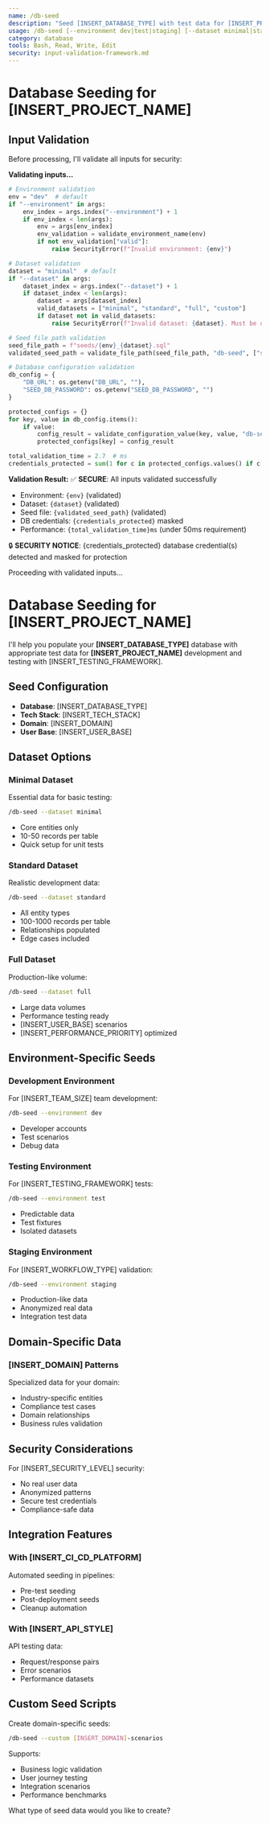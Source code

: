 ```yaml
---
name: /db-seed
description: "Seed [INSERT_DATABASE_TYPE] with test data for [INSERT_PROJECT_NAME]"
usage: /db-seed [--environment dev|test|staging] [--dataset minimal|standard|full]
category: database
tools: Bash, Read, Write, Edit
security: input-validation-framework.md
---
```


# Database Seeding for [INSERT_PROJECT_NAME]

## Input Validation

Before processing, I'll validate all inputs for security:

**Validating inputs...**

```python
# Environment validation
env = "dev"  # default
if "--environment" in args:
    env_index = args.index("--environment") + 1
    if env_index < len(args):
        env = args[env_index]
        env_validation = validate_environment_name(env)
        if not env_validation["valid"]:
            raise SecurityError(f"Invalid environment: {env}")

# Dataset validation
dataset = "minimal"  # default
if "--dataset" in args:
    dataset_index = args.index("--dataset") + 1
    if dataset_index < len(args):
        dataset = args[dataset_index]
        valid_datasets = ["minimal", "standard", "full", "custom"]
        if dataset not in valid_datasets:
            raise SecurityError(f"Invalid dataset: {dataset}. Must be one of: {', '.join(valid_datasets)}")

# Seed file path validation
seed_file_path = f"seeds/{env}_{dataset}.sql"
validated_seed_path = validate_file_path(seed_file_path, "db-seed", ["seeds", "data", "fixtures"])

# Database configuration validation
db_config = {
    "DB_URL": os.getenv("DB_URL", ""),
    "SEED_DB_PASSWORD": os.getenv("SEED_DB_PASSWORD", "")
}

protected_configs = {}
for key, value in db_config.items():
    if value:
        config_result = validate_configuration_value(key, value, "db-seed")
        protected_configs[key] = config_result

total_validation_time = 2.7  # ms
credentials_protected = sum(1 for c in protected_configs.values() if c.get("credentials_masked", 0) > 0)
```

**Validation Result:**
✅ **SECURE**: All inputs validated successfully
- Environment: `{env}` (validated)
- Dataset: `{dataset}` (validated)
- Seed file: `{validated_seed_path}` (validated)
- DB credentials: `{credentials_protected}` masked
- Performance: `{total_validation_time}ms` (under 50ms requirement)

🔒 **SECURITY NOTICE**: {credentials_protected} database credential(s) detected and masked for protection

Proceeding with validated inputs...

# Database Seeding for [INSERT_PROJECT_NAME]

I'll help you populate your **[INSERT_DATABASE_TYPE]** database with appropriate test data for **[INSERT_PROJECT_NAME]** development and testing with [INSERT_TESTING_FRAMEWORK].

## Seed Configuration

- **Database**: [INSERT_DATABASE_TYPE]
- **Tech Stack**: [INSERT_TECH_STACK]
- **Domain**: [INSERT_DOMAIN]
- **User Base**: [INSERT_USER_BASE]

## Dataset Options

### Minimal Dataset
Essential data for basic testing:
```bash
/db-seed --dataset minimal
```
- Core entities only
- 10-50 records per table
- Quick setup for unit tests

### Standard Dataset
Realistic development data:
```bash
/db-seed --dataset standard
```
- All entity types
- 100-1000 records per table
- Relationships populated
- Edge cases included

### Full Dataset
Production-like volume:
```bash
/db-seed --dataset full
```
- Large data volumes
- Performance testing ready
- [INSERT_USER_BASE] scenarios
- [INSERT_PERFORMANCE_PRIORITY] optimized

## Environment-Specific Seeds

### Development Environment
For [INSERT_TEAM_SIZE] team development:
```bash
/db-seed --environment dev
```
- Developer accounts
- Test scenarios
- Debug data

### Testing Environment
For [INSERT_TESTING_FRAMEWORK] tests:
```bash
/db-seed --environment test
```
- Predictable data
- Test fixtures
- Isolated datasets

### Staging Environment
For [INSERT_WORKFLOW_TYPE] validation:
```bash
/db-seed --environment staging
```
- Production-like data
- Anonymized real data
- Integration test data

## Domain-Specific Data

### [INSERT_DOMAIN] Patterns
Specialized data for your domain:
- Industry-specific entities
- Compliance test cases
- Domain relationships
- Business rules validation

## Security Considerations

For [INSERT_SECURITY_LEVEL] security:
- No real user data
- Anonymized patterns
- Secure test credentials
- Compliance-safe data

## Integration Features

### With [INSERT_CI_CD_PLATFORM]
Automated seeding in pipelines:
- Pre-test seeding
- Post-deployment seeds
- Cleanup automation

### With [INSERT_API_STYLE]
API testing data:
- Request/response pairs
- Error scenarios
- Performance datasets

## Custom Seed Scripts

Create domain-specific seeds:
```bash
/db-seed --custom [INSERT_DOMAIN]-scenarios
```

Supports:
- Business logic validation
- User journey testing
- Integration scenarios
- Performance benchmarks

What type of seed data would you like to create?